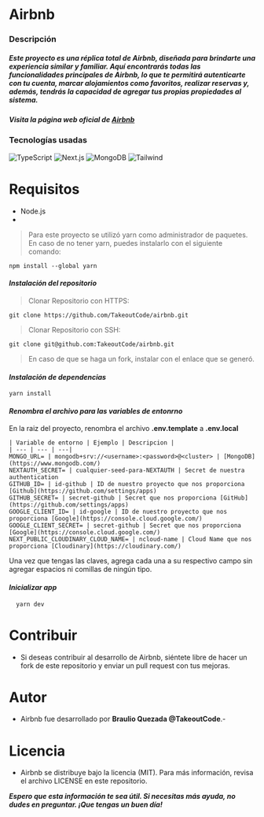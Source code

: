 # Airbnb
### Descripción
##### _Este proyecto es una réplica total de Airbnb, diseñada para brindarte una experiencia similar y familiar. Aquí encontrarás todas las funcionalidades principales de Airbnb, lo que te permitirá autenticarte con tu cuenta, marcar alojamientos como favoritos, realizar reservas y, además, tendrás la capacidad de agregar tus propias propiedades al sistema._

##### Visita la página web oficial de [Airbnb](https://airbnb.takeoutcode.com/)

### Tecnologías usadas
![TypeScript](https://img.shields.io/badge/TypeScript-007ACC?style=for-the-badge&logo=typescript&logoColor=white)
![Next.js](https://img.shields.io/badge/next.js-000000?style=for-the-badge&logo=nextdotjs&logoColor=white)
![MongoDB](https://img.shields.io/badge/MongoDB-4EA94B?style=for-the-badge&logo=mongodb&logoColor=white)
![Tailwind](https://img.shields.io/badge/Tailwind_CSS-38B2AC?style=for-the-badge&logo=tailwind-css&logoColor=white)

# Requisitos
- Node.js
- 
> Para este proyecto se utilizó yarn como administrador de paquetes.
> En caso de no tener yarn, puedes instalarlo con el siguiente comando:

```
npm install --global yarn
```
#### _Instalación del repositorio_
> Clonar Repositorio con HTTPS:
```
git clone https://github.com/TakeoutCode/airbnb.git
```

> Clonar Repositorio con SSH:
```
git clone git@github.com:TakeoutCode/airbnb.git
```
> En caso de que se haga un fork, instalar con el enlace que se generó.

#### _Instalación de dependencias_

```
yarn install
```
#### _Renombra el archivo para las variables de entonrno_
En la raiz del proyecto, renombra el archivo **.env.template** a **.env.local**

```
| Variable de entorno | Ejemplo | Descripcion |
| --- | --- | ---|
MONGO_URL= | mongodb+srv://<username>:<password>@<cluster> | [MongoDB](https://www.mongodb.com/)
NEXTAUTH_SECRET= | cualquier-seed-para-NEXTAUTH | Secret de nuestra authentication
GITHUB_ID= | id-github | ID de nuestro proyecto que nos proporciona [Github](https://github.com/settings/apps)
GITHUB_SECRET= | secret-github | Secret que nos proporciona [GitHub](https://github.com/settings/apps)
GOOGLE_CLIENT_ID= | id-google | ID de nuestro proyecto que nos proporciona [Google](https://console.cloud.google.com/)
GOOGLE_CLIENT_SECRET= | secret-github | Secret que nos proporciona [Google](https://console.cloud.google.com/)
NEXT_PUBLIC_CLOUDINARY_CLOUD_NAME= | ncloud-name | Cloud Name que nos proporciona [Cloudinary](https://cloudinary.com/)
```

Una vez que tengas las claves, agrega cada una a su respectivo campo sin agregar espacios ni comillas de ningún tipo.

#### _Inicializar app_
```
  yarn dev
```

# Contribuir
- Si deseas contribuir al desarrollo de Airbnb, siéntete libre de hacer un fork de este repositorio y enviar un pull request con tus mejoras.

# Autor
- Airbnb fue desarrollado por **Braulio Quezada @TakeoutCode**.- 

# Licencia
- Airbnb se distribuye bajo la licencia (MIT). Para más información, revisa el archivo LICENSE en este repositorio.

**_Espero que esta información te sea útil. Si necesitas más ayuda, no dudes en preguntar. ¡Que tengas un buen día!_**